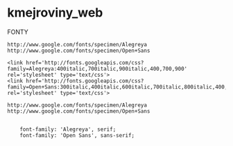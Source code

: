 kmejroviny_web
==============


FONTY

    http://www.google.com/fonts/specimen/Alegreya
    http://www.google.com/fonts/specimen/Open+Sans

 <!-- Google font -->
    <link href='http://fonts.googleapis.com/css?family=Alegreya:400italic,700italic,900italic,400,700,900' rel='stylesheet' type='text/css'>
    <link href='http://fonts.googleapis.com/css?family=Open+Sans:300italic,400italic,600italic,700italic,800italic,400,300,600,700,800' rel='stylesheet' type='text/css'>
    
    http://www.google.com/fonts/specimen/Alegreya
    http://www.google.com/fonts/specimen/Open+Sans
    
    
        font-family: 'Alegreya', serif;
        font-family: 'Open Sans', sans-serif;
